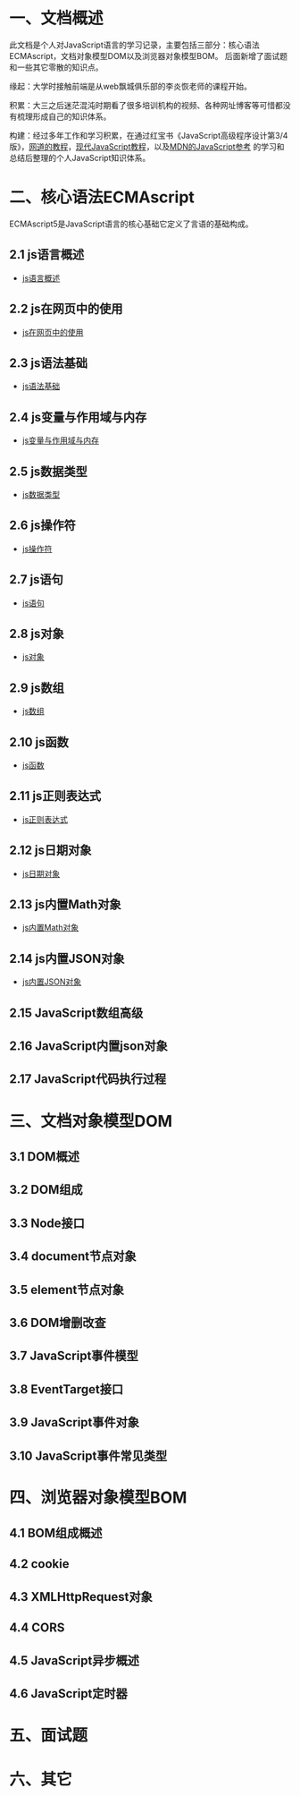 # 一、文档概述
此文档是个人对JavaScript语言的学习记录，主要包括三部分：核心语法ECMAscript，文档对象模型DOM以及浏览器对象模型BOM。
后面新增了面试题和一些其它零散的知识点。

缘起：大学时接触前端是从web飘城俱乐部的李炎恢老师的课程开始。

积累：大三之后迷茫混沌时期看了很多培训机构的视频、各种网址博客等可惜都没有梳理形成自己的知识体系。

构建：经过多年工作和学习积累，在通过红宝书《JavaScript高级程序设计第3/4版》，[网道的教程](https://wangdoc.com)，[现代JavaScript教程](https://zh.javascript.info/)，以及[MDN的JavaScript参考](https://developer.mozilla.org/zh-CN/docs/Web/JavaScript) 的学习和总结后整理的个人JavaScript知识体系。

# 二、核心语法ECMAscript

ECMAscript5是JavaScript语言的核心基础它定义了言语的基础构成。

## 2.1 js语言概述
* [js语言概述](./src/views/ECMAScript/1-JS语言概述.html "js语言概述")
## 2.2 js在网页中的使用
* [js在网页中的使用](./src/views/ECMAScript/2-JS在网页中的使用.html "js在网页中的使用")
## 2.3 js语法基础
* [js语法基础](./src/views/ECMAScript/3-JS语言基础语法.html "js语法基础")
## 2.4 js变量与作用域与内存
* [js变量与作用域与内存](./src/views/ECMAScript/4-JS变量与作用域与内存.html "js变量与作用域与内存")
## 2.5 js数据类型
* [js数据类型](./src/views/ECMAScript/5-JS数据类型.html "js数据类型")
## 2.6 js操作符
* [js操作符](./src/views/ECMAScript/6-JS操作符.html "js操作符")
## 2.7 js语句
* [js语句](./src/views/ECMAScript/7-JS语句.html "js语句")
## 2.8 js对象
* [js对象](./src/views/ECMAScript/8-JS对象.html "js对象")
## 2.9 js数组
* [js数组](./src/views/ECMAScript/9-JS数组.html "js数组")
## 2.10 js函数
* [js函数](./src/views/ECMAScript/10-JS函数.html "js函数")
## 2.11 js正则表达式
* [js正则表达式](./src/views/ECMAScript/11-JS正则表达式.html "js正则表达式")
## 2.12 js日期对象
* [js日期对象](./src/views/ECMAScript/12-JS日期对象.html "js日期对象")
## 2.13 js内置Math对象
* [js内置Math对象](./src/views/ECMAScript/13-JS内置Math对象.html "js内置Math对象")
## 2.14 js内置JSON对象
* [js内置JSON对象](./src/views/ECMAScript/14-JS内置JSON对象.html "js内置JSON对象")
## 2.15 JavaScript数组高级
## 2.16 JavaScript内置json对象
## 2.17 JavaScript代码执行过程

# 三、文档对象模型DOM
## 3.1 DOM概述
## 3.2 DOM组成
## 3.3 Node接口
## 3.4 document节点对象
## 3.5 element节点对象
## 3.6 DOM增删改查
## 3.7 JavaScript事件模型
## 3.8 EventTarget接口
## 3.9 JavaScript事件对象
## 3.10 JavaScript事件常见类型

# 四、浏览器对象模型BOM
## 4.1 BOM组成概述
## 4.2 cookie
## 4.3 XMLHttpRequest对象
## 4.4 CORS
## 4.5 JavaScript异步概述
## 4.6 JavaScript定时器

# 五、面试题

# 六、其它